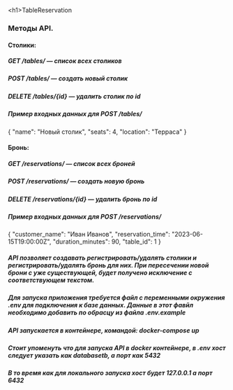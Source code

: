 <﻿h1>TableReservation</h1>

<h3>Методы API.</h3>

<h4>Столики:</h4>
<h5>    GET /tables/ — список всех столиков</h5>
<h5>    POST /tables/ — создать новый столик</h5>
<h5>    DELETE /tables/{id} — удалить столик по id</h5>
<h5>Пример входных данных для POST /tables/</h5>
{
    "name": "Новый столик",
    "seats": 4,
    "location": "Терраса"
}

<h4>Бронь:<h4>
<h5>    GET /reservations/ — список всех броней</h5>
<h5>    POST /reservations/ — создать новую бронь</h5>
<h5>    DELETE /reservations/{id} — удалить бронь по id</h5>
<h5>Пример входных данных для POST /reservations/</h5>
{
  "customer_name": "Иван Иванов",
  "reservation_time": "2023-06-15T19:00:00Z",
  "duration_minutes": 90,
  "table_id": 1
}


<h5>API позволяет создавать регистрировать/удалять столики и регистрировать/удалять бронь для них.
При пересечении новой брони с уже существующей, будет получено исключение с соответствующем текстом.</h5>
<h5>Для запуска приложения требуется файл с переменными окружения .env для подключения к базе данных. Данные в этот фавйл необходимо добавить по обрасцу
из файла .env.example</h5>
<h5>API запускается в контейнере, командой: docker-compose up</h5>
<h5>Стоит упоменуть что для запуска API в docker контейнере, в .env хост следует указать как databasetb, а порт как 5432</h5>
<h5>В то время как для локального запуска хост будет 127.0.0.1 а порт 6432</h5>
